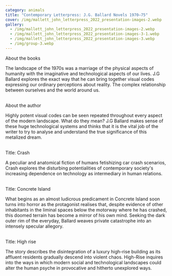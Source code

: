 ```yaml
---
category: animals
title: "Contemporary Letterpress: J.G. Ballard Novels 1970–75"
cover: /img/mallett_john_letterpress_2022_presentation-images-2.webp
gallery:
  - /img/mallett_john_letterpress_2022_presentation-images-2.webp
  - /img/mallett_john_letterpress_2022_presentation-images-3-1.webp
  - /img/mallett_john_letterpress_2022_presentation-images-3.webp
  - /img/group-3.webp
---
```

About the books

The landscape of the 1970s was a marriage of the physical aspects of humanity with the imaginative and technological aspects of our lives. J.G Ballard explores the exact way that he can bring together visual codes expressing our ordinary perceptions about reality. The complex relationship between ourselves and the world around us. 

\
About the author

Highly potent visual codes can be seen repeated throughout every aspect of the modern landscape. What do they mean? J.G Ballard makes sense of these huge technological systems and thinks that it is the vital job of the writer to try to analyse and understand the true significance of this metalized dream.

\
Title: Crash

A peculiar and anatomical fiction of humans fetishizing car crash scenarios, Crash explores the disturbing potentialities of contemporary society's increasing dependence on technology as intermediary in human relations.

\
Title: Concrete Island

What begins as an almost ludicrous predicament in Concrete Island soon turns into horror as the protagonist realises that, despite evidence of other inhabitants in the liminal spaces below the motorway where he has crashed, this doomed terrain has become a mirror of his own mind. Seeking the dark outer rim of the everyday, Ballard weaves private catastrophe into an intensely specular allegory.

\
Title: High rise

The story describes the disintegration of a luxury high-rise building as its affluent residents gradually descend into violent chaos. High-Rise inquires into the ways in which modern social and technological landscapes could alter the human psyche in provocative and hitherto unexplored ways.